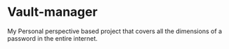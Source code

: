 # Vault-manager
My Personal perspective based project that covers all the dimensions of a password in the entire internet. 
